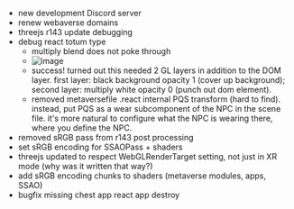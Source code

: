 - new development Discord server
- renew webaverse domains
- threejs r143 update debugging
- debug react totum type
  - multiply blend does not poke through
  - ![image](https://user-images.githubusercontent.com/6926057/184688555-b1b9b794-c9ed-418e-b9d2-f78d82eee01b.png)
  - success! turned out this needed 2 GL layers in addition to the DOM layer. first layer: black background opacity 1 (cover up background); second layer: multiply white opacity 0 (punch out dom element).
  - removed metaversefile .react  internal PQS transform (hard to find). instead, put PQS as a wear subcomponent of the NPC in the scene file. it's more natural to configure what the NPC is wearing there, where you define the NPC.
- removed sRGB pass from r143 post processing
- set sRGB encoding for SSAOPass + shaders
- threejs updated to respect WebGLRenderTarget setting, not just in XR mode (why was it written that way?)
- add sRGB encoding chunks to shaders (metaverse modules, apps, SSAO)
- bugfix missing chest app react app destroy